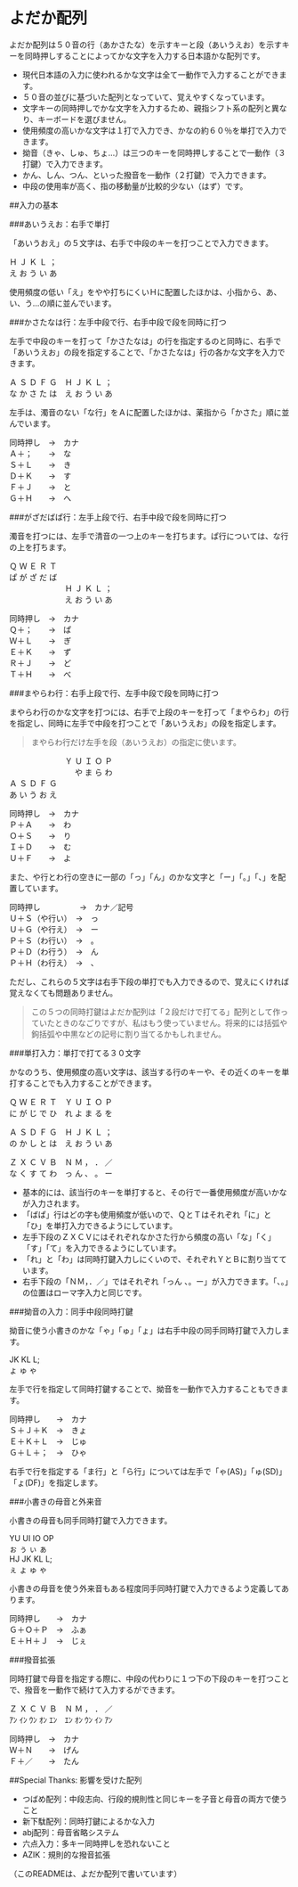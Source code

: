 # よだか配列

よだか配列は５０音の行（あかさたな）を示すキーと段（あいうえお）を示すキーを同時押しすることによってかな文字を入力する日本語かな配列です。

- 現代日本語の入力に使われるかな文字は全て一動作で入力することができます。
- ５０音の並びに基づいた配列となっていて、覚えやすくなっています。
- 文字キーの同時押しでかな文字を入力するため、親指シフト系の配列と異なり、キーボードを選びません。
- 使用頻度の高いかな文字は１打で入力でき、かなの約６０％を単打で入力できます。
- 拗音（きゃ、しゅ、ちょ…）は三つのキーを同時押しすることで一動作（３打鍵）で入力できます。
- かん、しん、つん、といった撥音を一動作（２打鍵）で入力できます。
- 中段の使用率が高く、指の移動量が比較的少ない（はず）です。

##入力の基本

###あいうえお：右手で単打

「あいうおえ」の５文字は、右手で中段のキーを打つことで入力できます。

Ｈ Ｊ Ｋ Ｌ ；  
え お う い あ

使用頻度の低い「え」をやや打ちにくいＨに配置したほかは、小指から、あ、い、う…の順に並んでいます。

###かさたなは行：左手中段で行、右手中段で段を同時に打つ

左手で中段のキーを打って「かさたなは」の行を指定するのと同時に、右手で「あいうえお」の段を指定することで、「かさたなは」行の各かな文字を入力できます。

Ａ Ｓ Ｄ Ｆ Ｇ　Ｈ Ｊ Ｋ Ｌ ；  
な か さ た は　え お う い あ

左手は、濁音のない「な行」をＡに配置したほかは、薬指から「かさた」順に並んでいます。

同時押し　→　カナ  
Ａ＋；　　→　な  
Ｓ＋Ｌ　　→　き  
Ｄ＋Ｋ　　→　す  
Ｆ＋Ｊ　　→　と  
Ｇ＋Ｈ　　→　へ

###がざだばぱ行：左手上段で行、右手中段で段を同時に打つ

濁音を打つには、左手で清音の一つ上のキーを打ちます。ぱ行については、な行の上を打ちます。

Ｑ Ｗ Ｅ Ｒ Ｔ  
ぱ が ざ だ ば  
　 　 　 　 　　Ｈ Ｊ Ｋ Ｌ ；  
　 　 　 　 　　え お う い あ

同時押し　→　カナ  
Ｑ＋；　　→　ぱ  
Ｗ＋Ｌ　　→　ぎ  
Ｅ＋Ｋ　　→　ず  
Ｒ＋Ｊ　　→　ど  
Ｔ＋Ｈ　　→　べ  

###まやらわ行：右手上段で行、左手中段で段を同時に打つ

まやらわ行のかな文字を打つには、右手で上段のキーを打って「まやらわ」の行を指定し、同時に左手で中段を打つことで「あいうえお」の段を指定します。

> まやらわ行だけ左手を段（あいうえお）の指定に使います。

　 　 　 　 　　Ｙ Ｕ Ｉ Ｏ Ｐ  
　 　 　 　 　　　 や ま ら わ  
Ａ Ｓ Ｄ Ｆ Ｇ  
あ い う お え

同時押し　→　カナ  
Ｐ＋Ａ　　→　わ  
Ｏ＋Ｓ　　→　り  
Ｉ＋Ｄ　　→　む  
Ｕ＋Ｆ　　→　よ

また、や行とわ行の空きに一部の「っ」「ん」のかな文字と「ー」「。」「、」を配置しています。

同時押し　　　　　→　カナ／記号    
Ｕ＋Ｓ（や行い）　→　っ  
Ｕ＋Ｇ（や行え）　→　ー  
Ｐ＋Ｓ（わ行い）　→　。  
Ｐ＋Ｄ（わ行う）　→　ん  
Ｐ＋Ｈ（わ行え）　→　、

ただし、これらの５文字は右手下段の単打でも入力できるので、覚えにくければ覚えなくても問題ありません。

> この５つの同時打鍵はよだか配列は「２段だけで打てる」配列として作っていたときのなごりですが、私はもう使っていません。将来的には括弧や鉤括弧や中黒などの記号に割り当てるかもしれません。

###単打入力：単打で打てる３０文字

かなのうち、使用頻度の高い文字は、該当する行のキーや、その近くのキーを単打することでも入力することができます。

Ｑ Ｗ Ｅ Ｒ Ｔ　Ｙ Ｕ Ｉ Ｏ Ｐ  
に が じ で ひ　れ よ ま る を

Ａ Ｓ Ｄ Ｆ Ｇ　Ｈ Ｊ Ｋ Ｌ ；  
の か し と は　え お う い あ

Ｚ Ｘ Ｃ Ｖ Ｂ　Ｎ Ｍ ， ． ／  
な く す て わ　っ ん 、 。 ー

- 基本的には、該当行のキーを単打すると、その行で一番使用頻度が高いかなが入力されます。
- 「ばぱ」行はどの字も使用頻度が低いので、ＱとＴはそれぞれ「に」と「ひ」を単打入力できるようにしています。
- 左手下段のＺＸＣＶにはそれぞれなかさた行から頻度の高い「な」「く」「す」「て」を入力できるようにしています。
- 「れ」と「わ」は同時打鍵入力しにくいので、それぞれＹとＢに割り当てています。
- 右手下段の「ＮＭ，．／」ではそれぞれ「っん 、。ー」が入力できます。「、。」の位置はローマ字入力と同じです。

###拗音の入力：同手中段同時打鍵

拗音に使う小書きのかな「ゃ」「ゅ」「ょ」は右手中段の同手同時打鍵で入力します。

JK KL L;  
ょ ゅ ゃ

左手で行を指定して同時打鍵することで、拗音を一動作で入力することもできます。

同時押し　　→　カナ    
Ｓ＋Ｊ＋Ｋ　→　きょ  
Ｅ＋Ｋ＋Ｌ　→　じゅ  
Ｇ＋Ｌ＋；　→　ひゃ

右手で行を指定する「ま行」と「ら行」については左手で「ゃ(AS)」「ゅ(SD)」「ょ(DF)」を指定します。

###小書きの母音と外来音

小書きの母音も同手同時打鍵で入力できます。

YU UI IO OP  
ぉ ぅ ぃ ぁ  
HJ JK KL L;  
ぇ ょ ゅ ゃ

小書きの母音を使う外来音もある程度同手同時打鍵で入力できるよう定義してあります。

同時押し　　→　カナ      
Ｇ＋Ｏ＋Ｐ　→　ふぁ  
Ｅ＋Ｈ＋Ｊ　→　じぇ  

###撥音拡張

同時打鍵で母音を指定する際に、中段の代わりに１つ下の下段のキーを打つことで、撥音を一動作で続けて入力するができます。

Ｚ Ｘ Ｃ Ｖ Ｂ　Ｎ Ｍ ， ． ／  
ｱﾝ ｲﾝ ｳﾝ ｵﾝ ｴﾝ　ｴﾝ ｵﾝ ｳﾝ ｲﾝ ｱﾝ

同時押し　→　カナ    
Ｗ＋Ｎ　　→　げん  
Ｆ＋／　　→　たん  

##Special Thanks: 影響を受けた配列

* つばめ配列：中段志向、行段的規則性と同じキーを子音と母音の両方で使うこと
* 新下駄配列：同時打鍵によるかな入力
* abj配列：母音省略システム
* 六点入力：多キー同時押しを恐れないこと
* AZIK：規則的な撥音拡張

（このREADMEは、よだか配列で書いています）
